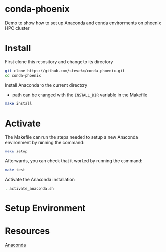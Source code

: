 # conda-phoenix
Demo to show how to set up Anaconda and conda environments on phoenix HPC cluster

# Install

First clone this repository and change to its directory

```bash
git clone https://github.com/stevekm/conda-phoenix.git
cd conda-phoenix
```

Install Anaconda to the current directory 

- path can be changed with the `INSTALL_DIR` variable in the Makefile

```bash
make install
```

# Activate

The Makefile can run the steps needed to setup a new Anaconda environment by running the command:

```bash
make setup
```

Afterwards, you can check that it worked by running the command:

```bash
make test
```

Activate the Anaconda installation

```bash
. activate_anaconda.sh
```

# Setup Environment

# Resources

[Anaconda](https://docs.anaconda.com/anaconda/install/linux)